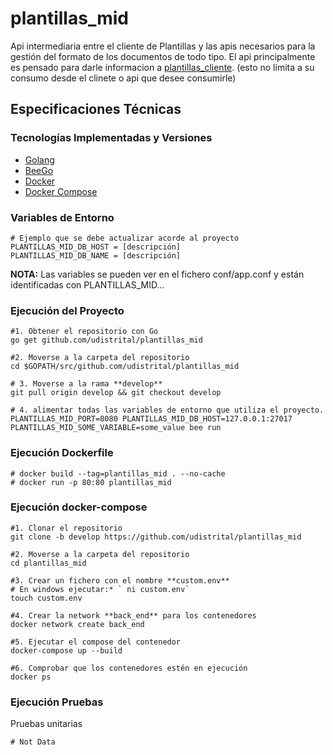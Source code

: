 # plantillas_mid

Api intermediaria entre el cliente de Plantillas y las apis necesarios para la gestión del formato de los documentos de todo tipo.
El api principalmente es pensado para darle informacion a [plantillas_cliente](https://github.com/udistrital/plantillas_cliente). (esto no limita a su consumo desde el clinete o api que desee consumirle)  


## Especificaciones Técnicas

### Tecnologías Implementadas y Versiones
* [Golang](https://github.com/udistrital/introduccion_oas/blob/master/instalacion_de_herramientas/golang.md)
* [BeeGo](https://github.com/udistrital/introduccion_oas/blob/master/instalacion_de_herramientas/beego.md)
* [Docker](https://docs.docker.com/engine/install/ubuntu/)
* [Docker Compose](https://docs.docker.com/compose/)


### Variables de Entorno
```shell
# Ejemplo que se debe actualizar acorde al proyecto
PLANTILLAS_MID_DB_HOST = [descripción]
PLANTILLAS_MID_DB_NAME = [descripción]
```
**NOTA:** Las variables se pueden ver en el fichero conf/app.conf y están identificadas con PLANTILLAS_MID...

### Ejecución del Proyecto
```shell
#1. Obtener el repositorio con Go
go get github.com/udistrital/plantillas_mid

#2. Moverse a la carpeta del repositorio
cd $GOPATH/src/github.com/udistrital/plantillas_mid

# 3. Moverse a la rama **develop**
git pull origin develop && git checkout develop

# 4. alimentar todas las variables de entorno que utiliza el proyecto.
PLANTILLAS_MID_PORT=8080 PLANTILLAS_MID_DB_HOST=127.0.0.1:27017 PLANTILLAS_MID_SOME_VARIABLE=some_value bee run
```

### Ejecución Dockerfile
```shell
# docker build --tag=plantillas_mid . --no-cache
# docker run -p 80:80 plantillas_mid
```


### Ejecución docker-compose
```shell
#1. Clonar el repositorio
git clone -b develop https://github.com/udistrital/plantillas_mid

#2. Moverse a la carpeta del repositorio
cd plantillas_mid

#3. Crear un fichero con el nombre **custom.env**
# En windows ejecutar:* ` ni custom.env`
touch custom.env

#4. Crear la network **back_end** para los contenedores
docker network create back_end

#5. Ejecutar el compose del contenedor
docker-compose up --build

#6. Comprobar que los contenedores estén en ejecución
docker ps
```

### Ejecución Pruebas

Pruebas unitarias
```shell
# Not Data
```


